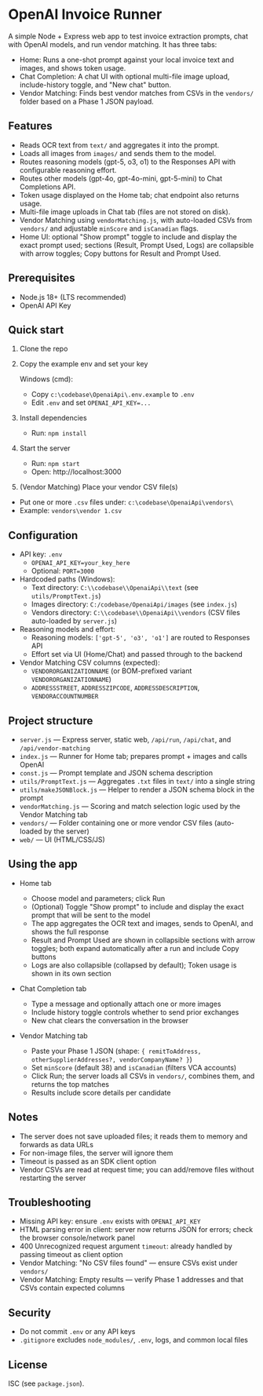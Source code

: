 # OpenAI Invoice Runner

A simple Node + Express web app to test invoice extraction prompts, chat with OpenAI models, and run vendor matching. It has three tabs:

- Home: Runs a one-shot prompt against your local invoice text and images, and shows token usage.
- Chat Completion: A chat UI with optional multi-file image upload, include-history toggle, and "New chat" button.
- Vendor Matching: Finds best vendor matches from CSVs in the `vendors/` folder based on a Phase 1 JSON payload.

## Features
- Reads OCR text from `text/` and aggregates it into the prompt.
- Loads all images from `images/` and sends them to the model.
- Routes reasoning models (gpt-5, o3, o1) to the Responses API with configurable reasoning effort.
- Routes other models (gpt-4o, gpt-4o-mini, gpt-5-mini) to Chat Completions API.
- Token usage displayed on the Home tab; chat endpoint also returns usage.
- Multi-file image uploads in Chat tab (files are not stored on disk).
- Vendor Matching using `vendorMatching.js`, with auto-loaded CSVs from `vendors/` and adjustable `minScore` and `isCanadian` flags.
 - Home UI: optional "Show prompt" toggle to include and display the exact prompt used; sections (Result, Prompt Used, Logs) are collapsible with arrow toggles; Copy buttons for Result and Prompt Used.

## Prerequisites
- Node.js 18+ (LTS recommended)
- OpenAI API Key

## Quick start
1. Clone the repo
2. Copy the example env and set your key

   Windows (cmd):
   - Copy `c:\codebase\OpenaiApi\.env.example` to `.env`
   - Edit `.env` and set `OPENAI_API_KEY=...`

3. Install dependencies

   - Run: `npm install`

4. Start the server

   - Run: `npm start`
   - Open: http://localhost:3000

5. (Vendor Matching) Place your vendor CSV file(s)

  - Put one or more `.csv` files under: `c:\codebase\OpenaiApi\vendors\`
  - Example: `vendors\vendor 1.csv`

## Configuration
- API key: `.env`
  - `OPENAI_API_KEY=your_key_here`
  - Optional: `PORT=3000`
- Hardcoded paths (Windows):
  - Text directory: `C:\\codebase\\OpenaiApi\\text` (see `utils/PromptText.js`)
  - Images directory: `C:/codebase/OpenaiApi/images` (see `index.js`)
  - Vendors directory: `C:\\codebase\\OpenaiApi\\vendors` (CSV files auto-loaded by `server.js`)
- Reasoning models and effort:
  - Reasoning models: `['gpt-5', 'o3', 'o1']` are routed to Responses API
  - Effort set via UI (Home/Chat) and passed through to the backend
 - Vendor Matching CSV columns (expected):
   - `VENDORORGANIZATIONNAME` (or BOM-prefixed variant `﻿VENDORORGANIZATIONNAME`)
   - `ADDRESSSTREET`, `ADDRESSZIPCODE`, `ADDRESSDESCRIPTION`, `VENDORACCOUNTNUMBER`

## Project structure
- `server.js` — Express server, static web, `/api/run`, `/api/chat`, and `/api/vendor-matching`
- `index.js` — Runner for Home tab; prepares prompt + images and calls OpenAI
- `const.js` — Prompt template and JSON schema description
- `utils/PromptText.js` — Aggregates `.txt` files in `text/` into a single string
- `utils/makeJSONBlock.js` — Helper to render a JSON schema block in the prompt
- `vendorMatching.js` — Scoring and match selection logic used by the Vendor Matching tab
- `vendors/` — Folder containing one or more vendor CSV files (auto-loaded by the server)
- `web/` — UI (HTML/CSS/JS)

## Using the app
- Home tab
  - Choose model and parameters; click Run
  - (Optional) Toggle "Show prompt" to include and display the exact prompt that will be sent to the model
  - The app aggregates the OCR text and images, sends to OpenAI, and shows the full response
  - Result and Prompt Used are shown in collapsible sections with arrow toggles; both expand automatically after a run and include Copy buttons
  - Logs are also collapsible (collapsed by default); Token usage is shown in its own section
- Chat Completion tab
  - Type a message and optionally attach one or more images
  - Include history toggle controls whether to send prior exchanges
  - New chat clears the conversation in the browser

- Vendor Matching tab
  - Paste your Phase 1 JSON (shape: `{ remitToAddress, otherSupplierAddresses?, vendorCompanyName? }`)
  - Set `minScore` (default 38) and `isCanadian` (filters VCA accounts)
  - Click Run; the server loads all CSVs in `vendors/`, combines them, and returns the top matches
  - Results include score details per candidate

## Notes
- The server does not save uploaded files; it reads them to memory and forwards as data URLs
- For non-image files, the server will ignore them
- Timeout is passed as an SDK client option
 - Vendor CSVs are read at request time; you can add/remove files without restarting the server

## Troubleshooting
- Missing API key: ensure `.env` exists with `OPENAI_API_KEY`
- HTML parsing error in client: server now returns JSON for errors; check the browser console/network panel
- 400 Unrecognized request argument `timeout`: already handled by passing timeout as client option
 - Vendor Matching: "No CSV files found" — ensure CSVs exist under `vendors/`
 - Vendor Matching: Empty results — verify Phase 1 addresses and that CSVs contain expected columns

## Security
- Do not commit `.env` or any API keys
- `.gitignore` excludes `node_modules/`, `.env`, logs, and common local files

## License
ISC (see `package.json`).

